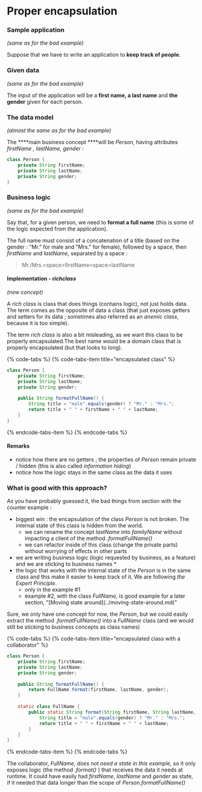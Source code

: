 # Proper encapsulation

### Sample application

_\(same as for the bad example\)_

Suppose that we have to write an application to **keep track of people**.

### **Given data**

_\(same as for the bad example\)_

The input of the application will be a **first name, a last name** and **the gender** given for each person.

### The data model

 _\(almost the same as for the bad example\)_

The ****main business concept ****will be _Person_, having attributes _firstName , lastName, gender_ :

```java
class Person {
    private String firstName;
    private String lastName;
    private String gender;
}
```

### Business logic

_\(same as for the bad example\)_

Say that, for a given person, we need to **format a full name** \(this is some of the logic expected from the application\). 

The full name must consist of a concatenation of a title \(based on the gender : "Mr." for male and "Mrs." for female\), followed by a space, then _firstName_ and _lastName,_ separated by a space : 

> Mr./Mrs.&lt;space&gt;firstName&lt;space&gt;lastName

#### **Implementation** - _richclass_

_\(new concept\)_

A _rich class_ is class that does things \(contains logic\), not just holds data. The term comes as the opposite of data a class \(that just exposes getters and setters for its data ; sometimes also referred as an _anemic class_, because it is too simple\). 

The term _rich class_ is also a bit misleading, as we want this class to be properly encapsulated.The best name would be a domain class that is properly encapsulated \(but that looks to long\).

{% code-tabs %}
{% code-tabs-item title="encapsulated class" %}
```java
class Person {
    private String firstName;
    private String lastName;
    private String gender;
    
    public String formatFullName() {
        String title = "male".equals(gender) ? "Mr." : "Mrs.";
        return title + " " + firstName + " " + lastName;
    }
}
```
{% endcode-tabs-item %}
{% endcode-tabs %}

#### Remarks

* notice how there are no getters ; the properties of _Person_ remain private / hidden \(this is also called _information hiding_\)
* notice how the logic stays in the same class as the data it uses

### What is good with this approach?

As you have probably guessed it, the bad things from section with the counter example :

* biggest win : the encapsulation of the class _Person_ is not broken. The internal state of this class is hidden from the world. 
  * we can rename the concept _lastName_ into _familyName_ without impacting a client of the method _.formatFullName\(\)_ 
  * we can refactor inside of this class \(change the private parts\) without worrying of effects in other parts
* we are writing business logic \(logic requested by business, as a feature\) and we are sticking to business names
  * 
* the logic that works with the internal state of the _Person_ is in the same class and this make it easier to keep track of it. We are following _the Expert Principle_.
  * only in the example \#1 
  * example \#2, with the class _FullName,_ is good example for a later section, "\[Moving state around\]\(../moving-state-around.md\)"

Sure, we only have one concept for now, the _Person_, but we could easily extract the method ._formatFullName\(\)_  into a _FullName_ class \(and we would still be sticking to business concepts as class names\)

{% code-tabs %}
{% code-tabs-item title="encapsulated class with a collaborator" %}
```java
class Person {
    private String firstName;
    private String lastName;
    private String gender;
    
    public String formatFullName() {
        return FullName.format(firstName, lastName, gender);
    }
    
    static class FullName {            
        public static String format(String firstName, String lastName, String gender) {
            String title = "male".equals(gender) ? "Mr." : "Mrs.";
            return title + " " + firstName + " " + lastName;
        }
    }
}
```
{% endcode-tabs-item %}
{% endcode-tabs %}

The collaborator, _FullName, does not need a state in this example,_  so it only exposes logic \(the method ._format\(\)_ \) that receives the data it needs at runtime. It could have easily had _firstName_, _lastName_ and _gender_ as state, if it needed that data longer than the scope of _Person.formatFullName\(\)_

